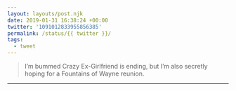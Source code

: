 ```yaml
---
layout: layouts/post.njk
date: 2019-01-31 16:38:24 +00:00
twitter: '1091012833955856385'
permalink: /status/{{ twitter }}/
tags: 
  - tweet
---
```


> I’m bummed Crazy Ex-Girlfriend is ending, but I’m also secretly hoping for a Fountains of Wayne reunion.

---
